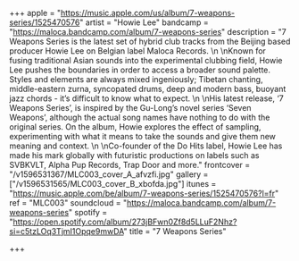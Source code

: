 +++
apple = "https://music.apple.com/us/album/7-weapons-series/1525470576"
artist = "Howie Lee"
bandcamp = "https://maloca.bandcamp.com/album/7-weapons-series"
description = "7 Weapons Series is the latest set of hybrid club tracks from the Beijing based producer Howie Lee on Belgian label Maloca Records.   \n  \nKnown for fusing traditional Asian sounds into the experimental clubbing field, Howie Lee pushes the boundaries in order to access a broader sound palette. Styles and elements are always mixed ingeniously; Tibetan chanting, middle-eastern zurna, syncopated drums, deep and modern bass, buoyant jazz chords - it’s difficult to know what to expect.   \n  \nHis latest release, ‘7 Weapons Series’, is inspired by the Gu-Long’s novel series ‘Seven Weapons’, although the actual song names have nothing to do with the original series. On the album, Howie explores the effect of sampling, experimenting with what it means to take the sounds and give them new meaning and context.   \n  \nCo-founder of the Do Hits label, Howie Lee has made his mark globally with futuristic productions on labels such as SVBKVLT, Alpha Pup Records, Trap Door and more."
frontcover = "/v1596531367/MLC003_cover_A_afvzfi.jpg"
gallery = ["/v1596531565/MLC003_cover_B_xbofda.jpg"]
itunes = "https://music.apple.com/be/album/7-weapons-series/1525470576?l=fr"
ref = "MLC003"
soundcloud = "https://maloca.bandcamp.com/album/7-weapons-series"
spotify = "https://open.spotify.com/album/273jBFwn0Zf8d5LLuF2Nhz?si=c5tzLOq3TjmI1Opqe9mwDA"
title = "7 Weapons Series"

+++
